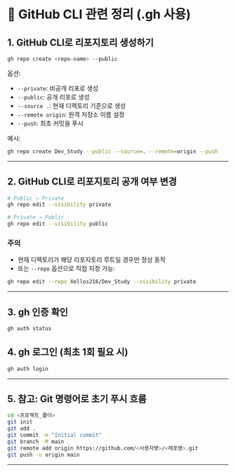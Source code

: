 # 📁 GitHub CLI 관련 정리 (.gh 사용)

## 1. GitHub CLI로 리포지토리 생성하기

```bash
gh repo create <repo-name> --public
```

옵션:
- `--private`: 비공개 리포로 생성
- `--public`: 공개 리포로 생성
- `--source .`: 현재 디렉토리 기준으로 생성
- `--remote origin`: 원격 저장소 이름 설정
- `--push`: 최초 커밋을 푸시

예시:
```bash
gh repo create Dev_Study --public --source=. --remote=origin --push
```

---

## 2. GitHub CLI로 리포지토리 공개 여부 변경

```bash
# Public → Private
gh repo edit --visibility private

# Private → Public
gh repo edit --visibility public
```

### 주의
- 현재 디렉토리가 해당 리포지토리 루트일 경우만 정상 동작
- 또는 `--repo` 옵션으로 직접 지정 가능:

```bash
gh repo edit --repo Xellos216/Dev_Study --visibility private
```

---

## 3. gh 인증 확인

```bash
gh auth status
```

## 4. gh 로그인 (최초 1회 필요 시)

```bash
gh auth login
```

---

## 5. 참고: Git 명령어로 초기 푸시 흐름

```bash
cd <프로젝트_폴더>
git init
git add .
git commit -m "Initial commit"
git branch -M main
git remote add origin https://github.com/<사용자명>/<레포명>.git
git push -u origin main
```

---

